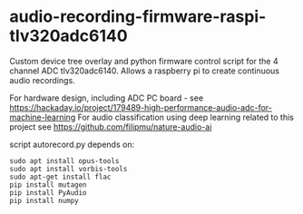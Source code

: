 # audio-recording-firmware-raspi-tlv320adc6140
Custom device tree overlay and python firmware control script for the 4 channel ADC tlv320adc6140.  Allows a raspberry pi to create continuous audio recordings.


For hardware design, including ADC PC board - see https://hackaday.io/project/179489-high-performance-audio-adc-for-machine-learning
For audio classification using deep learning related to this project see https://github.com/filipmu/nature-audio-ai


script autorecord.py depends on:

```
sudo apt install opus-tools
sudo apt install vorbis-tools
sudo apt-get install flac
pip install mutagen
pip install PyAudio
pip install numpy
```
